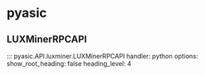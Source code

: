 # pyasic
## LUXMinerRPCAPI
::: pyasic.API.luxminer.LUXMinerRPCAPI
    handler: python
    options:
        show_root_heading: false
        heading_level: 4
